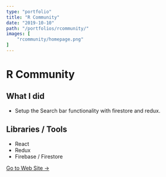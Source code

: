 ```yaml
---
type: "portfolio"
title: "R Community"
date: "2019-10-10"
path: "/portfolios/rcommunity/"
images: [
    "rcommunity/homepage.png"
]
---
```


# R Community

## What I did
- Setup the Search bar functionality with firestore and redux.

## Libraries / Tools
- React
- Redux
- Firebase / Firestore


[Go to Web Site →](https://r.community/)
